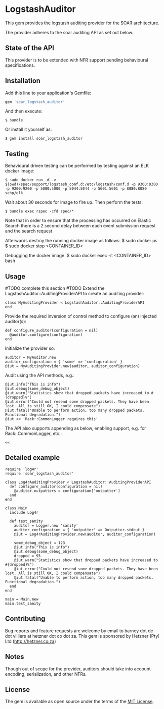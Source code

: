 # LogstashAuditor

This gem provides the logstash auditing provider for the SOAR architecture.

The provider adheres to the soar auditing API as set out below.

## State of the API

This provider is to be extended with NFR support pending behavioural specifications.

## Installation

Add this line to your application's Gemfile:

```ruby
gem 'soar_logstash_auditor'
```

And then execute:

    $ bundle

Or install it yourself as:

    $ gem install soar_logstash_auditor

## Testing

Behavioural driven testing can be performed by testing against an ELK docker image:

    $ sudo docker run -d -v $(pwd)/spec/support/logstash_conf.d:/etc/logstash/conf.d -p 9300:9300 -p 9200:9200 -p 5000:5000 -p 5044:5044 -p 5601:5601 -p 8080:8080 sebp/elk

Wait about 30 seconds for image to fire up. Then perform the tests:

    $ bundle exec rspec -cfd spec/*

Note that in order to ensure that the processing has occurred on Elastic Search
there is a 2 second delay between each event submission request and the search request

Afterwards destroy the running docker image as follows:
    $ sudo docker ps
    $ sudo docker stop <CONTAINER_ID>

Debugging the docker image:
    $ sudo docker exec -it <CONTAINER_ID> bash

## Usage


#TODO complete this section
#TODO Extend the LogstashAuditor::AuditingProviderAPI to create an auditing provider:

```
class MyAuditingProvider < LogstashAuditor::AuditingProviderAPI
end
```

Provide the required inversion of control method to configure (an) injected auditor(s):

```
def configure_auditor(configuration = nil)
  @auditor.configure(configuration)
end
```

Initialize the provider so:

```
auditor = MyAuditor.new
auditor_configuration = { 'some' => 'configuration' }
@iut = MyAuditingProvider.new(auditor, auditor_configuration)
```

Audit using the API methods, e.g.:

```
@iut.info("This is info")
@iut.debug(some_debug_object)
@iut.warn("Statistics show that dropped packets have increased to #{dropped}%")
@iut.error("Could not resend some dropped packets. They have been lost. All is still OK, I could compensate")
@iut.fatal("Unable to perform action, too many dropped packets. Functional degradation.")
@iut << 'Rack::CommonLogger requires this'
```

The API also supports appending as below, enabling support, e.g. for Rack::CommonLogger, etc.:

```
<<
```

## Detailed example

```
require 'log4r'
require 'soar_logstash_auditor'

class Log4rAuditingProvider < LogstashAuditor::AuditingProviderAPI
  def configure_auditor(configuration = nil)
    @auditor.outputters = configuration['outputter']
  end
end

class Main
  include Log4r

  def test_sanity
    auditor = Logger.new 'sanity'
    auditor_configuration = { 'outputter' => Outputter.stdout }
    @iut = Log4rAuditingProvider.new(auditor, auditor_configuration)

    some_debug_object = 123
    @iut.info("This is info")
    @iut.debug(some_debug_object)
    dropped = 95
    @iut.warn("Statistics show that dropped packets have increased to #{dropped}%")
    @iut.error("Could not resend some dropped packets. They have been lost. All is still OK, I could compensate")
    @iut.fatal("Unable to perform action, too many dropped packets. Functional degradation.")
  end
end

main = Main.new
main.test_sanity
```

## Contributing

Bug reports and feature requests are welcome by email to barney dot de dot villiers at hetzner dot co dot za. This gem is sponsored by Hetzner (Pty) Ltd (http://hetzner.co.za)

## Notes

Though out of scope for the provider, auditors should take into account encoding, serialization, and other NFRs.

## License

The gem is available as open source under the terms of the [MIT License](http://opensource.org/licenses/MIT).
